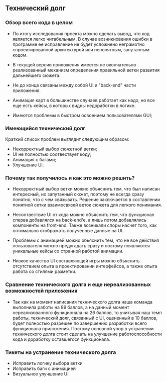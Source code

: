 ## Технический долг

### Обзор всего кода в целом
- По итогу исследования проекта можно сделать вывод, что код является легко
читабельным. В случае возникновения ошибки в программе ее исправление не будет
усложнено неграмотно спроектированной архитектурой или непонятным, запутанным кодом.

- В текущей версии приложения имеется не окончательно реализованный механизм определения правильной ветки развития дальнейшего сюжета.

- Не до конца связаны между собой UI и "back-end" части приложения.

- Анимация карт в большинстве случаев работает как надо, но все еще есть кейсы, в которых видны недоработки в логике.

- Имеются проблемы в быстром освоением пользователями GUI;


### Имеющийся технический долг
Краткий список проблем выглядит следующим образом:
- Некорректный выбор сюжетной ветки;
- UI не полностью соотвествует коду;
- Анимация с багами;
- Улучшение UI.

### Почему так получилось и как это можно решить?
- Некорректный выбор ветки можно объяснить тем, что был написан интересный, 
но запутанный сюжет, поэтому не всегда сразу понятно, что с чем связывать. Решение заключается в составлении понятной сетки взаимосвязей
веток сюжета для легкого понимания.

- Несоотвествие UI от кода можно объяснить тем, что функционал сперва 
добавлялся на back-end'e, а лишь потом добавлялись компоненты на front-end. 
Также возникали споры насчет того, как оптимально отображать полученные данные на UI.

- Проблемы с анимацией можно обьяснить тем, что не все действия пользователя можно предугадать сразу и поэтому появляются уникальные 
кейсы со странной работой анимации.

- Низкое качество UI составляющей игры можно объяснить отсутствием опыта в проектировании интерфейсов, а также опыта работа со стилями  разметки.

### Cравнение технического долга и еще нереализованных возможностей приложения
- Так как на момент написания технического долга наша команда выполнила работы на 89 баллов, а на данный момент нереализованного функционала на 26 баллов, то учитывая наш темп работы, технический долг, связанный с UI, оцененный в 10 баллов, будет полностью разрешен по завершению разработки всего функционала приложения.
Поэтому основной упор в устранении технического долга стоит сделать на улучшение работоспособности кода и доработку оставшегося функционала.

### Тикеты на устранение технического долга
- Исправить логику выбора ветки
- Исправить баги с анимацией
- Визуальное улучшение UI
